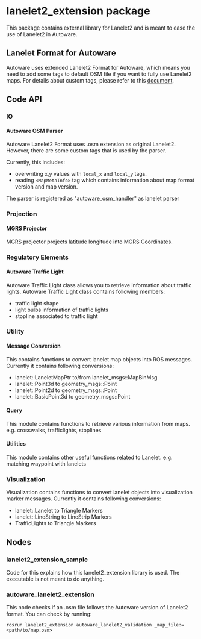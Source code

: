 # lanelet2_extension package
This package contains external library for Lanelet2 and is meant to ease the use of Lanelet2 in Autoware.

## Lanelet Format for Autoware
Autoware uses extended Lanelet2 Format for Autoware, which means you need to add some tags to default OSM file if you want to fully use Lanelet2 maps. For details about custom tags, please refer to this [document](./docs/lanelet2_format_extension.md).

## Code API
### IO 
#### Autoware OSM Parser
Autoware Lanelet2 Format uses .osm extension as original Lanelet2.
However, there are some custom tags that is used by the parser.

Currently, this includes:
* overwriting x,y values with `local_x` and `local_y` tags.
* reading `<MapMetaInfo>` tag which contains information about map format version and map version.

The parser is registered as "autoware_osm_handler" as lanelet parser

### Projection
#### MGRS Projector
MGRS projector projects latitude longitude into MGRS Coordinates. 

### Regulatory Elements
#### Autoware Traffic Light
Autoware Traffic Light class allows you to retrieve information about traffic lights.
Autoware Traffic Light class contains following members:
* traffic light shape
* light bulbs information of traffic lights
* stopline associated to traffic light

### Utility
#### Message Conversion
This contains functions to convert lanelet map objects into ROS messages.
Currently it contains following conversions:
* lanelet::LaneletMapPtr to/from lanelet_msgs::MapBinMsg
* lanelet::Point3d to geometry_msgs::Point
* lanelet::Point2d to geometry_msgs::Point
* lanelet::BasicPoint3d to geometry_msgs::Point

#### Query
This module contains functions to retrieve various information from maps.
e.g. crosswalks, trafficlights, stoplines

#### Utilities
This module contains other useful functions related to Lanelet.
e.g. matching waypoint with lanelets

### Visualization
Visualization contains functions to convert lanelet objects into visualization marker messages.
Currently it contains following conversions:
* lanelet::Lanelet to Triangle Markers
* lanelet::LineString to LineStrip Markers
* TrafficLights to Triangle Markers

## Nodes
### lanelet2_extension_sample
Code for this explains how this lanelet2_extension library is used.
The executable is not meant to do anything.

### autoware_lanelet2_extension
This node checks if an .osm file follows the Autoware version of Lanelet2 format.
You can check by running:
```
rosrun lanelet2_extension autoware_lanelet2_validation _map_file:=<path/to/map.osm>
```
